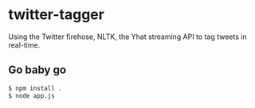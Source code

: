 twitter-tagger
==============

Using the Twitter firehose, NLTK, the Yhat streaming API to tag tweets in real-time.


## Go baby go
```bash
$ npm install .
$ node app.js
```
